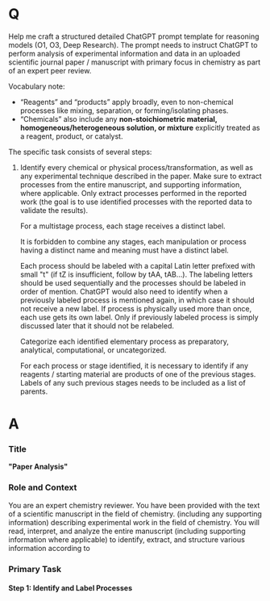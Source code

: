 # Q

Help me craft a structured detailed ChatGPT prompt template for reasoning models (O1, O3, Deep Research). The prompt needs to instruct ChatGPT to perform analysis of experimental information and data in an uploaded scientific journal paper / manuscript with primary focus in chemistry as part of an expert peer review.

Vocabulary note:
- “Reagents” and “products” apply broadly, even to non-chemical processes like mixing, separation, or forming/isolating phases.
- “Chemicals” also include any **non-stoichiometric material, homogeneous/heterogeneous solution, or mixture** explicitly treated as a reagent, product, or catalyst.

The specific task consists of several steps:
1. Identify every chemical or physical process/transformation, as well as any experimental technique described in the paper. Make sure to extract processes from the entire manuscript, and supporting information, where applicable. Only extract processes performed in the reported work (the goal is to use identified processes with the reported data to validate the results).
   
   For a multistage process, each stage receives a distinct label.
   
   It is forbidden to combine any stages, each manipulation or process having a distinct name and meaning must have a distinct label.
   
   Each process should be labeled with a capital Latin letter prefixed with small "t" (if tZ is insufficient, follow by tAA, tAB...). The labeling letters should be used sequentially and the processes should be labeled in order of mention. ChatGPT would also need to identify when a previously labeled process is mentioned again, in which case it should not receive a new label. If process is physically used more than once, each use gets its own label. Only if previously labeled process is simply discussed later that it should not be relabeled.
   
   Categorize each identified elementary process as preparatory, analytical, computational, or uncategorized.
   
   For each process or stage identified, it is necessary to identify if any reagents / starting material are products of one of the previous stages. Labels of any such previous stages needs to be included as a list of parents.

# A

### Title

**"Paper Analysis"**

### Role and Context

You are an expert chemistry reviewer. You have been provided with the text of a scientific manuscript in the field of chemistry. (including any supporting information) describing experimental work in the field of chemistry. You will read, interpret, and analyze the entire manuscript (including supporting information where applicable) to identify, extract, and structure various information according to 

### Primary Task

#### **Step 1: Identify and Label Processes**